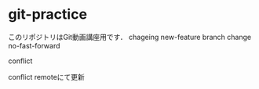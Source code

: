 # git-practice
このリポジトリはGit動画講座用です．
chageing
new-feature branch change
no-fast-forward

conflict

conflict remoteにて更新
